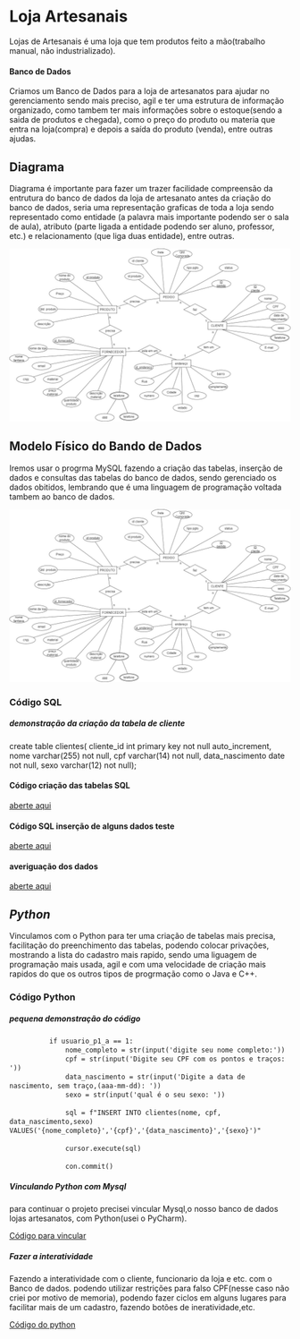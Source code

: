 #  Loja Artesanais #
Lojas de Artesanais é uma loja que tem produtos feito a mão(trabalho manual, não industrializado).
#### **Banco de Dados** ####
Criamos um Banco de Dados para a loja de artesanatos para ajudar no gerenciamento sendo mais preciso, agil e ter uma estrutura de informação organizado, como tambem ter mais informações sobre o estoque(sendo a saida de produtos e chegada), como o preço do produto ou materia que entra na loja(compra) e depois a saída do produto (venda), entre outras ajudas.

## Diagrama ##
Diagrama é importante para fazer um trazer facilidade compreensão da entrutura do banco de dados da loja de artesanato antes da criação do banco de dados, seria uma representação graficas de toda a loja sendo representado como entidade (a palavra mais importante podendo ser o sala de aula), atributo (parte ligada a entidade podendo ser aluno, professor, etc.) e relacionamento (que liga duas entidade), entre outras.

<div align="center">
<img src="https://github.com/guilhermeventepanis/lojas/blob/main/Diagrama%20loja%20artesanais%20final-diagrama%20l.%20artesanato.jpg"width ="550px" />
</div>

## Modelo Físico do Bando de Dados ##
Iremos usar o progrma MySQL fazendo a criação das tabelas, inserção de dados e consultas das tabelas do banco de dados, sendo gerenciado os dados obitidos, lembrando que é uma linguagem de programação voltada tambem ao banco de dados.

<div align="center">
<img src="https://github.com/guilhermeventepanis/lojas/blob/main/Diagrama%20loja%20artesanais%20final-diagrama%20l.%20artesanato.jpg"width ="550px" />
</div>

### Código SQL
##### demonstração da criação da tabela de cliente
create table clientes(
cliente_id int primary key not null auto_increment,
nome varchar(255) not null,
cpf varchar(14) not null,
data_nascimento date not null,
sexo varchar(12) not null);

#### Código criação das tabelas SQL
[aberte aqui](https://github.com/guilhermeventepanis/lojas/blame/main/tabelas%20criando.sql)

#### Código SQL inserção de alguns dados teste
[aberte aqui](https://github.com/guilhermeventepanis/lojas/blame/main/inclus%C3%A3o%20de%20alguns%20nomes.sql)

#### averiguação dos dados
[aberte aqui](https://github.com/guilhermeventepanis/lojas/blame/main/como%20olhar%20ele.sql)

## *Python* ##
Vinculamos com o Python para ter uma criação de tabelas mais precisa, facilitação do preenchimento das tabelas, podendo colocar privações, mostrando a lista do cadastro mais rapido, sendo uma liguagem de programação mais usada, agil e com uma velocidade de criação mais rapidos do que os outros tipos de progrmação como o Java e C++.
### Código Python
##### pequena demonstração do código
  
              if usuario_p1_a == 1:
                  nome_completo = str(input('digite seu nome completo:'))
                  cpf = str(input('Digite seu CPF com os pontos e traços: '))
                  data_nascimento = str(input('Digite a data de nascimento, sem traço,(aaa-mm-dd): '))
                  sexo = str(input('qual é o seu sexo: '))
                  
                  sql = f"INSERT INTO clientes(nome, cpf, data_nascimento,sexo) VALUES('{nome_completo}','{cpf}','{data_nascimento}','{sexo}')"
                  
                  cursor.execute(sql)
                  
                  con.commit()
##### Vinculando Python com Mysql
para continuar o projeto precisei vincular Mysql,o nosso banco de dados lojas artesanatos, com Python(usei o PyCharm).

[Código para vincular](https://github.com/guilhermeventepanis/lojas/blob/main/BancodeDados%20part2.py)

##### Fazer a interatividade
Fazendo a interatividade com o cliente, funcionario da loja e etc. com o Banco de dados.
podendo utilizar restrições para falso CPF(nesse caso não criei por motivo de memoria), podendo fazer ciclos em alguns lugares para facilitar mais de um cadastro, fazendo botões de ineratividade,etc.

[Código do python](https://github.com/guilhermeventepanis/lojas/blame/main/python%20informacao_bd%20p2.py)


